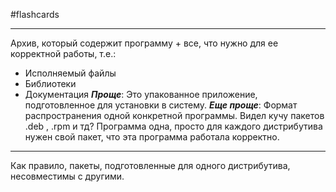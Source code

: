 #flashcards 
***
Архив, который содержит программу + все, что нужно для ее корректной работы, т.е.:
- Исполняемый файлы
- Библиотеки
- Документация
***Проще***: Это упакованное приложение, подготовленное для установки в систему.
***Еще проще***: Формат распространения одной конкретной программы. Видел кучу пакетов .deb , .rpm и тд? Программа одна, просто для каждого дистрибутива нужен свой пакет, что эта программа работала корректно.
***
Как правило, пакеты, подготовленные для одного дистрибутива, несовместимы с другими.